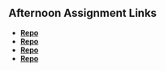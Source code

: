 ## Afternoon Assignment Links

* **[Repo](https://github.com/WackoFlaka/game_night)**
* **[Repo](https://github.com/WackoFlaka/Vendr)**
* **[Repo](https://github.com/WackoFlaka/winter24_gregslist_mvc)**
* **[Repo](https://github.com/WackoFlaka/jungle_jumble)**
